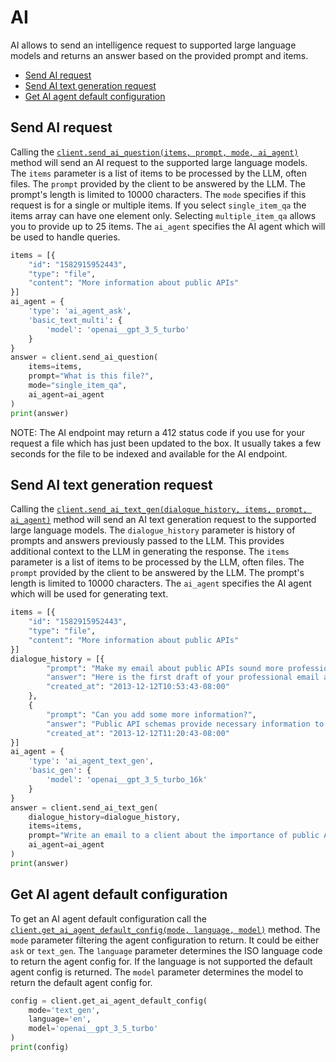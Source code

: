 AI
==

AI allows to send an intelligence request to supported large language models and returns an answer based on the provided prompt and items.

<!-- START doctoc generated TOC please keep comment here to allow auto update -->
<!-- DON'T EDIT THIS SECTION, INSTEAD RE-RUN doctoc TO UPDATE -->

- [Send AI request](#send-ai-request)
- [Send AI text generation request](#send-ai-text-generation-request)
- [Get AI agent default configuration](#get-ai-agent-default-configuration)

<!-- END doctoc generated TOC please keep comment here to allow auto update -->

Send AI request
------------------------

Calling the [`client.send_ai_question(items, prompt, mode, ai_agent)`][send-ai-question] method will send an AI request to the supported large language models. The `items` parameter is a list of items to be processed by the LLM, often files. The `prompt` provided by the client to be answered by the LLM. The prompt's length is limited to 10000 characters. The `mode` specifies if this request is for a single or multiple items. If you select `single_item_qa` the items array can have one element only. Selecting `multiple_item_qa` allows you to provide up to 25 items. The `ai_agent` specifies the AI agent which will be used to handle queries.



<!-- sample post_ai_ask -->
```python
items = [{
    "id": "1582915952443",
    "type": "file",
    "content": "More information about public APIs"
}]
ai_agent = {
    'type': 'ai_agent_ask',
    'basic_text_multi': {
        'model': 'openai__gpt_3_5_turbo'
    }
}
answer = client.send_ai_question(
    items=items, 
    prompt="What is this file?",
    mode="single_item_qa",
    ai_agent=ai_agent
)
print(answer)
```

NOTE: The AI endpoint may return a 412 status code if you use for your request a file which has just been updated to the box.
It usually takes a few seconds for the file to be indexed and available for the AI endpoint.

[send-ai-question]: https://box-python-sdk.readthedocs.io/en/latest/boxsdk.client.html#boxsdk.client.client.Client.send_ai_question

Send AI text generation request
------------------------

Calling the [`client.send_ai_text_gen(dialogue_history, items, prompt, ai_agent)`][send-ai-text-gen] method will send an AI text generation request to the supported large language models. The `dialogue_history` parameter is history of prompts and answers previously passed to the LLM. This provides additional context to the LLM in generating the response. The `items` parameter is a list of items to be processed by the LLM, often files. The `prompt` provided by the client to be answered by the LLM. The prompt's length is limited to 10000 characters. The `ai_agent` specifies the AI agent which will be used for generating text.

<!-- sample post_ai_text_gen -->
```python
items = [{
    "id": "1582915952443",
    "type": "file",
    "content": "More information about public APIs"
}]
dialogue_history = [{
        "prompt": "Make my email about public APIs sound more professional",
        "answer": "Here is the first draft of your professional email about public APIs",
        "created_at": "2013-12-12T10:53:43-08:00"
    },
    {
        "prompt": "Can you add some more information?",
        "answer": "Public API schemas provide necessary information to integrate with APIs...",
        "created_at": "2013-12-12T11:20:43-08:00"
}]
ai_agent = {
    'type': 'ai_agent_text_gen',
    'basic_gen': {
        'model': 'openai__gpt_3_5_turbo_16k'
    }
}
answer = client.send_ai_text_gen(
    dialogue_history=dialogue_history,
    items=items,
    prompt="Write an email to a client about the importance of public APIs.",
    ai_agent=ai_agent
)
print(answer)
```

[send-ai-text-gen]: https://box-python-sdk.readthedocs.io/en/latest/boxsdk.client.html#boxsdk.client.client.Client.send_ai_text_gen

Get AI agent default configuration
------------------------

To get an AI agent default configuration call the [`client.get_ai_agent_default_config(mode, language, model)`][get-ai-agent-default] method. The `mode` parameter filtering the agent configuration to return. It could be either `ask` or `text_gen`. The `language` parameter determines the ISO language code to return the agent config for. If the language is not supported the default agent config is returned. The `model` parameter determines the model to return the default agent config for.

<!-- sample get_ai_agent_default -->
```python
config = client.get_ai_agent_default_config(
    mode='text_gen',
    language='en',
    model='openai__gpt_3_5_turbo'
)
print(config)
```

[get-ai-agent-default]: https://box-python-sdk.readthedocs.io/en/latest/boxsdk.client.html#boxsdk.client.client.Client.get_ai_agent_default_config
